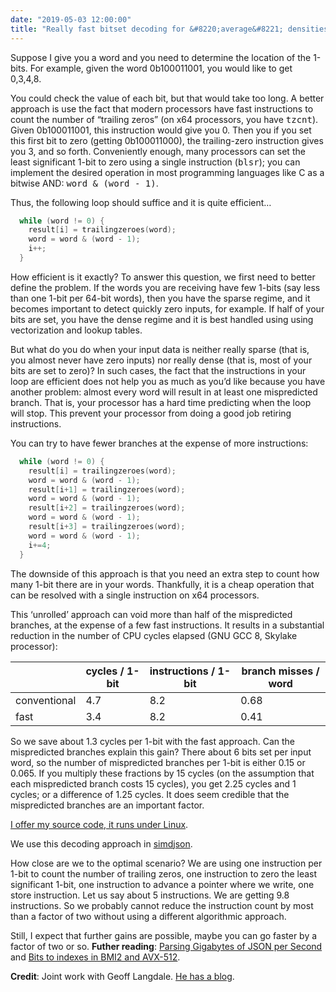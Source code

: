 ```yaml
---
date: "2019-05-03 12:00:00"
title: "Really fast bitset decoding for &#8220;average&#8221; densities"
---
```




Suppose I give you a word and you need to determine the location of the 1-bits. For example, given the word 0b100011001, you would like to get 0,3,4,8.

You could check the value of each bit, but that would take too long. A better approach is use the fact that modern processors have fast instructions to count the number of &ldquo;trailing zeros&rdquo; (on x64 processors, you have <tt>tzcnt</tt>). Given 0b100011001, this instruction would give you 0. Then you if you set this first bit to zero (getting 0b100011000), the trailing-zero instruction gives you 3, and so forth. Conveniently enough, many processors can set the least significant 1-bit to zero using a single instruction (<tt>blsr</tt>); you can implement the desired operation in most programming languages like C as a bitwise AND: <tt>word &amp; (word - 1)</tt>.

Thus, the following loop should suffice and it is quite efficient&hellip;
```C
  while (word != 0) {
    result[i] = trailingzeroes(word);
    word = word & (word - 1);
    i++;
  }
```


How efficient is it exactly?
To answer this question, we first need to better define the problem. If the words you are receiving have few 1-bits (say less than one 1-bit per 64-bit words), then you have the sparse regime, and it becomes important to detect quickly zero inputs, for example. If half of your bits are set, you have the dense regime and it is best handled using using vectorization and lookup tables.

But what do you do when your input data is neither really sparse (that is, you almost never have zero inputs) nor really dense (that is, most of your bits are set to zero)? In such cases, the fact that the instructions in your loop are efficient does not help you as much as you&rsquo;d like because you have another problem: almost every word will result in at least one mispredicted branch. That is, your processor has a hard time predicting when the loop will stop. This prevent your processor from doing a good job retiring instructions.

You can try to have fewer branches at the expense of more instructions:
```C
  while (word != 0) {
    result[i] = trailingzeroes(word);
    word = word & (word - 1);
    result[i+1] = trailingzeroes(word);
    word = word & (word - 1);
    result[i+2] = trailingzeroes(word);
    word = word & (word - 1);
    result[i+3] = trailingzeroes(word);
    word = word & (word - 1);
    i+=4;
  }
```


The downside of this approach is that you need an extra step to count how many 1-bit there are in your words. Thankfully, it is a cheap operation that can be resolved with a single instruction on x64 processors.

This &lsquo;unrolled&rsquo; approach can void more than half of the mispredicted branches, at the expense of a few fast instructions. It results in a substantial reduction in the number of CPU cycles elapsed (GNU GCC 8, Skylake processor):

&nbsp;                   |cycles / 1-bit           |instructions / 1-bit     |branch misses / word     |
-------------------------|-------------------------|-------------------------|-------------------------|
conventional             |4.7                      |8.2                      |0.68                     |
fast                     |3.4                      |8.2                      |0.41                     |


So we save about 1.3 cycles per 1-bit with the fast approach. Can the mispredicted branches explain this gain? There about 6 bits set per input word, so the number of mispredicted branches per 1-bit is either 0.15 or 0.065. If you multiply these fractions by 15 cycles (on the assumption that each mispredicted branch costs 15 cycles), you get 2.25 cycles and 1 cycles; or a difference of 1.25 cycles. It does seem credible that the mispredicted branches are an important factor.

[I offer my source code, it runs under Linux](https://github.com/lemire/Code-used-on-Daniel-Lemire-s-blog/tree/master/2019/05/03).

We use this decoding approach in [simdjson](https://github.com/lemire/simdjson).

How close are we to the optimal scenario? We are using one instruction per 1-bit to count the number of trailing zeros, one instruction to zero the least significant 1-bit, one instruction to advance a pointer where we write, one store instruction. Let us say about 5 instructions. We are getting 9.8 instructions. So we probably cannot reduce the instruction count by most than a factor of two without using a different algorithmic approach.

Still, I expect that further gains are possible, maybe you can go faster by a factor of two or so.
__Futher reading__: [Parsing Gigabytes of JSON per Second](https://arxiv.org/abs/1902.08318) and [Bits to indexes in BMI2 and AVX-512](https://branchfree.org/2018/05/22/bits-to-indexes-in-bmi2-and-avx-512/).

__Credit__: Joint work with Geoff Langdale. [He has a blog](https://branchfree.org).

